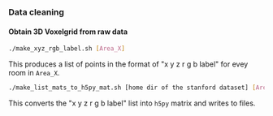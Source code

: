 
### Data cleaning

#### Obtain 3D Voxelgrid from raw data

```bash
./make_xyz_rgb_label.sh [Area_X]
```

This produces a list of points in the format of "x y z r g b label" for evey room in `Area_X`.


```bash
./make_list_mats_to_h5py_mat.sh [home dir of the stanford dataset] [Area_X_xyz_rgb_label]
```

This converts the "x y z r g b label" list into `h5py` matrix and writes to files.

